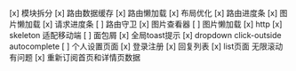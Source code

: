 [x] 模块拆分
[x] 路由数据缓存
[x] 路由懒加载
[x] 布局优化
[x] 路由进度条
[x] 图片懒加载
[x] 请求进度条
[ ] 路由守卫
[x] 图片查看器
[ ] 图片懒加载
[x] http
[x] skeleton 适配移动端
[ ] 面包屑
[x] 全局toast提示
[x] dropdown click-outside autocomplete
[ ] 个人设置页面
[x] 登录注册
[x] 回复列表
[x] list页面 无限滚动有问题
[x] 重新订阅首页和详情页数据
